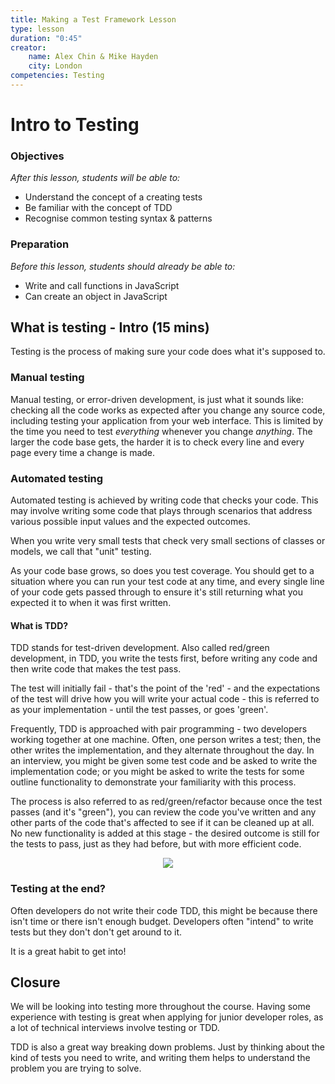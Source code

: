 ```yaml
---
title: Making a Test Framework Lesson
type: lesson
duration: "0:45"
creator:
    name: Alex Chin & Mike Hayden
    city: London
competencies: Testing
---
```


# Intro to Testing

### Objectives
*After this lesson, students will be able to:*

- Understand the concept of a creating tests
- Be familiar with the concept of TDD
- Recognise common testing syntax & patterns

### Preparation
*Before this lesson, students should already be able to:*

- Write and call functions in JavaScript
- Can create an object in JavaScript

## What is testing - Intro (15 mins)

Testing is the process of making sure your code does what it's supposed to.

### Manual testing

Manual testing, or error-driven development, is just what it sounds like: checking all the code works as expected after you change any source code, including testing your application from your web interface. This is limited by the time you need to test *everything* whenever you change *anything*. The larger the code base gets, the harder it is to check every line and every page every time a change is made.

### Automated testing

Automated testing is achieved by writing code that checks your code. This may involve writing some code that plays through scenarios that address various possible input values and the expected outcomes.

When you write very small tests that check very small sections of classes or models, we call that "unit" testing.

As your code base grows, so does you test coverage. You should get to a situation where you can run your test code at any time, and every single line of your code gets passed through to ensure it's still returning what you expected it to when it was first written.

#### What is TDD?

TDD stands for test-driven development. Also called red/green development, in TDD, you write the tests first, before writing any code and then write code that makes the test pass.

The test will initially fail - that's the point of the 'red' - and the expectations of the test will drive how you will write your actual code - this is referred to as your implementation - until the test passes, or goes 'green'.

Frequently, TDD is approached with pair programming - two developers working together at one machine. Often, one person writes a test; then, the other writes the implementation, and they alternate throughout the day. In an interview, you might be given some test code and be asked to write the implementation code; or you might be asked to write the tests for some outline functionality to demonstrate your familiarity with this process.

The process is also referred to as red/green/refactor because once the test passes (and it's "green"), you can review the code you've written and any other parts of the code that's affected to see if it can be cleaned up at all. No new functionality is added at this stage - the desired outcome is still for the tests to pass, just as they had before, but with more efficient code.

<p align="center">
<img src="http://www.pathfindersolns.com/wp-content/uploads/2012/05/red-green-refactorFINAL2.png">
</p>

### Testing at the end?

Often developers do not write their code TDD, this might be because there isn't time or there isn't enough budget. Developers often "intend" to write tests but they don't don't get around to it. 

It is a great habit to get into!

## Closure

We will be looking into testing more throughout the course. Having some experience with testing is great when applying for junior developer roles, as a lot of technical interviews involve testing or TDD.

TDD is also a great way breaking down problems. Just by thinking about the kind of tests you need to write, and writing them helps to understand the problem you are trying to solve.